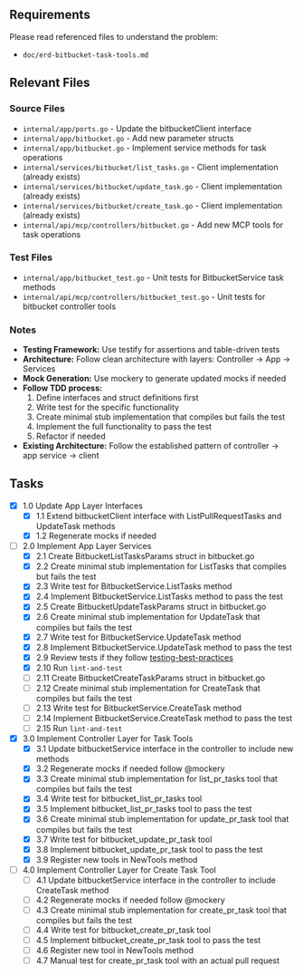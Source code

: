 ## Requirements

Please read referenced files to understand the problem:
- `doc/erd-bitbucket-task-tools.md`

## Relevant Files

### Source Files
- `internal/app/ports.go` - Update the bitbucketClient interface
- `internal/app/bitbucket.go` - Add new parameter structs
- `internal/app/bitbucket.go` - Implement service methods for task operations
- `internal/services/bitbucket/list_tasks.go` - Client implementation (already exists)
- `internal/services/bitbucket/update_task.go` - Client implementation (already exists)
- `internal/services/bitbucket/create_task.go` - Client implementation (already exists)
- `internal/api/mcp/controllers/bitbucket.go` - Add new MCP tools for task operations

### Test Files
- `internal/app/bitbucket_test.go` - Unit tests for BitbucketService task methods
- `internal/api/mcp/controllers/bitbucket_test.go` - Unit tests for bitbucket controller tools

### Notes

- **Testing Framework:** Use testify for assertions and table-driven tests
- **Architecture:** Follow clean architecture with layers: Controller → App → Services
- **Mock Generation:** Use mockery to generate updated mocks if needed
- **Follow TDD process:**
  1. Define interfaces and struct definitions first
  2. Write test for the specific functionality
  3. Create minimal stub implementation that compiles but fails the test
  4. Implement the full functionality to pass the test
  5. Refactor if needed
- **Existing Architecture:** Follow the established pattern of controller → app service → client

## Tasks

- [x] 1.0 Update App Layer Interfaces
  - [x] 1.1 Extend bitbucketClient interface with ListPullRequestTasks and UpdateTask methods
  - [x] 1.2 Regenerate mocks if needed

- [ ] 2.0 Implement App Layer Services
  - [x] 2.1 Create BitbucketListTasksParams struct in bitbucket.go
  - [x] 2.2 Create minimal stub implementation for ListTasks that compiles but fails the test
  - [x] 2.3 Write test for BitbucketService.ListTasks method
  - [x] 2.4 Implement BitbucketService.ListTasks method to pass the test
  - [x] 2.5 Create BitbucketUpdateTaskParams struct in bitbucket.go
  - [x] 2.6 Create minimal stub implementation for UpdateTask that compiles but fails the test
  - [x] 2.7 Write test for BitbucketService.UpdateTask method
  - [x] 2.8 Implement BitbucketService.UpdateTask method to pass the test
  - [x] 2.9 Review tests if they follow [testing-best-practices](../testing-best-practices.md)
  - [x] 2.10 Run `lint-and-test`
  - [ ] 2.11 Create BitbucketCreateTaskParams struct in bitbucket.go
  - [ ] 2.12 Create minimal stub implementation for CreateTask that compiles but fails the test
  - [ ] 2.13 Write test for BitbucketService.CreateTask method
  - [ ] 2.14 Implement BitbucketService.CreateTask method to pass the test
  - [ ] 2.15 Run `lint-and-test`

- [x] 3.0 Implement Controller Layer for Task Tools
  - [x] 3.1 Update bitbucketService interface in the controller to include new methods
  - [x] 3.2 Regenerate mocks if needed follow @mockery
  - [x] 3.3 Create minimal stub implementation for list_pr_tasks tool that compiles but fails the test
  - [x] 3.4 Write test for bitbucket_list_pr_tasks tool
  - [x] 3.5 Implement bitbucket_list_pr_tasks tool to pass the test
  - [x] 3.6 Create minimal stub implementation for update_pr_task tool that compiles but fails the test
  - [x] 3.7 Write test for bitbucket_update_pr_task tool
  - [x] 3.8 Implement bitbucket_update_pr_task tool to pass the test
  - [x] 3.9 Register new tools in NewTools method

- [ ] 4.0 Implement Controller Layer for Create Task Tool
  - [ ] 4.1 Update bitbucketService interface in the controller to include CreateTask method
  - [ ] 4.2 Regenerate mocks if needed follow @mockery
  - [ ] 4.3 Create minimal stub implementation for create_pr_task tool that compiles but fails the test
  - [ ] 4.4 Write test for bitbucket_create_pr_task tool
  - [ ] 4.5 Implement bitbucket_create_pr_task tool to pass the test
  - [ ] 4.6 Register new tool in NewTools method
  - [ ] 4.7 Manual test for create_pr_task tool with an actual pull request 